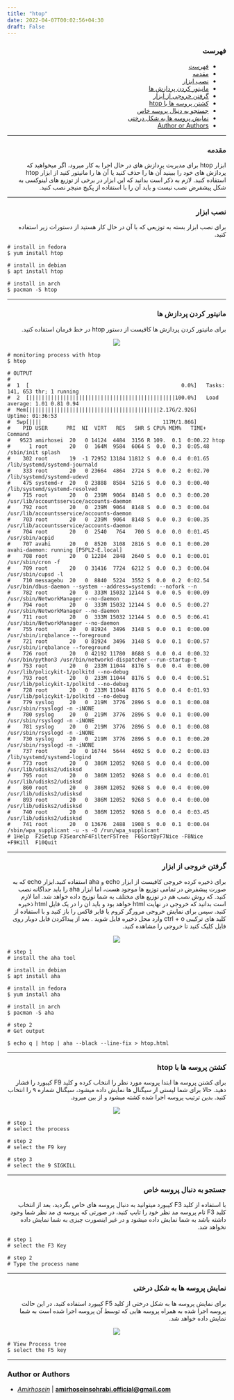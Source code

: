 ```yaml
---
title: "htop"
date: 2022-04-07T00:02:56+04:30
draft: False
---
```


<div dir='rtl'>

### فهرست

- [فهرست](#فهرست)
- [مقدمه](#مقدمه)
- [نصب ابزار](#نصب-ابزار)
- [مانیتور کردن پردازش ها](#مانیتور-کردن-پردازش-ها)
- [گرفتن خروجی از ابزار](#گرفتن-خروجی-از-ابزار)
- [کشتن پروسه ها با htop](#کشتن-پروسه-ها-با-htop)
- [جستجو به دنبال پروسه خاص](#جستجو-به-دنبال-پروسه-خاص)
- [نمایش پروسه ها به شکل درختی](#نمایش-پروسه-ها-به-شکل-درختی)
- [Author or Authors](#author-or-authors)
</div>

---
<div dir='rtl'>

### مقدمه
ابزار htop برای مدیریت پردازش های در حال اجرا به کار میرود، اگر میخواهید که پردازش های خود را ببینید آن ها را حذف کنید یا آن ها را مانیتور کنید از ابزار htop استفاده کنید. لازم به ذکر است بدانید که این ابزار در برخی از توزیع های لینوکسی به شکل پیشفرض نصب نیست و باید آن را با استفاده از پکیج منیجر نصب کنید.
</div>

---
<div dir='rtl'>

### نصب ابزار
برای نصب ابزار بسته به توزیعی که با آن در حال کار هستید از دستورات زیر استفاده کنید.

</div>

    # install in fedora
    $ yum install htop

    # install in debian
    $ apt install htop

    # install in arch
    $ pacman -S htop


---
<div dir='rtl'>

### مانیتور کردن پردازش ها

برای مانیتور کردن پردازش ها کافیست از دستور htop در خط فرمان استفاده کنید.
<p align = "center">
    <img src = "htop.png">
</p>
</div>

    # monitoring process with htop
    $ htop

    # OUTPUT
    #                                                                                    
    #  1  [                                                 0.0%]   Tasks: 141, 653 thr; 1 running
    #  2  [|||||||||||||||||||||||||||||||||||||||||||||||100.0%]   Load average: 1.01 0.81 0.94 
    #  Mem[||||||||||||||||||||||||||||||||||||||||||2.17G/2.92G]   Uptime: 01:36:53  
    #  Swp[||||                                       117M/1.86G]                     
    #    PID USER      PRI  NI  VIRT   RES   SHR S CPU% MEM%   TIME+  Command        
    #   9523 amirhosei  20   0 14124  4484  3156 R 109.  0.1  0:00.22 htop           
    #      1 root       20   0  164M  9584  6064 S  0.0  0.3  0:05.48 /sbin/init splash
    #    302 root       19  -1 72952 13184 11812 S  0.0  0.4  0:01.65 /lib/systemd/systemd-journald
    #    333 root       20   0 23664  4864  2724 S  0.0  0.2  0:02.70 /lib/systemd/systemd-udevd
    #    475 systemd-r  20   0 23888  8584  5216 S  0.0  0.3  0:00.40 /lib/systemd/systemd-resolved
    #    715 root       20   0  239M  9064  8148 S  0.0  0.3  0:00.20 /usr/lib/accountsservice/accounts-daemon
    #    792 root       20   0  239M  9064  8148 S  0.0  0.3  0:00.04 /usr/lib/accountsservice/accounts-daemon
    #    703 root       20   0  239M  9064  8148 S  0.0  0.3  0:00.35 /usr/lib/accountsservice/accounts-daemon
    #    704 root       20   0  2540   764   700 S  0.0  0.0  0:01.45 /usr/sbin/acpid 
    #    707 avahi      20   0  8520  3108  2816 S  0.0  0.1  0:00.20 avahi-daemon: running [P5PL2-E.local]
    #    708 root       20   0 12284  2848  2640 S  0.0  0.1  0:00.01 /usr/sbin/cron -f
    #    709 root       20   0 31416  7724  6212 S  0.0  0.3  0:00.04 /usr/sbin/cupsd -l
    #    710 messagebu  20   0  8840  5224  3552 S  0.0  0.2  0:02.54 /usr/bin/dbus-daemon --system --address=systemd: --nofork --n
    #    782 root       20   0  333M 15032 12144 S  0.0  0.5  0:00.09 /usr/sbin/NetworkManager --no-daemon
    #    794 root       20   0  333M 15032 12144 S  0.0  0.5  0:00.27 /usr/sbin/NetworkManager --no-daemon
    #    711 root       20   0  333M 15032 12144 S  0.0  0.5  0:06.41 /usr/sbin/NetworkManager --no-daemon
    #    755 root       20   0 81924  3496  3148 S  0.0  0.1  0:00.00 /usr/sbin/irqbalance --foreground
    #    721 root       20   0 81924  3496  3148 S  0.0  0.1  0:00.57 /usr/sbin/irqbalance --foreground
    #    726 root       20   0 42192 11780  8688 S  0.0  0.4  0:00.32 /usr/bin/python3 /usr/bin/networkd-dispatcher --run-startup-t
    #    753 root       20   0  233M 11044  8176 S  0.0  0.4  0:00.00 /usr/lib/policykit-1/polkitd --no-debug
    #    793 root       20   0  233M 11044  8176 S  0.0  0.4  0:00.51 /usr/lib/policykit-1/polkitd --no-debug
    #    728 root       20   0  233M 11044  8176 S  0.0  0.4  0:01.93 /usr/lib/policykit-1/polkitd --no-debug
    #    779 syslog     20   0  219M  3776  2896 S  0.0  0.1  0:00.08 /usr/sbin/rsyslogd -n -iNONE
    #    780 syslog     20   0  219M  3776  2896 S  0.0  0.1  0:00.00 /usr/sbin/rsyslogd -n -iNONE
    #    781 syslog     20   0  219M  3776  2896 S  0.0  0.1  0:00.08 /usr/sbin/rsyslogd -n -iNONE
    #    730 syslog     20   0  219M  3776  2896 S  0.0  0.1  0:00.20 /usr/sbin/rsyslogd -n -iNONE
    #    737 root       20   0 16744  5644  4692 S  0.0  0.2  0:00.83 /lib/systemd/systemd-logind
    #    773 root       20   0  386M 12052  9268 S  0.0  0.4  0:00.00 /usr/lib/udisks2/udisksd
    #    795 root       20   0  386M 12052  9268 S  0.0  0.4  0:00.01 /usr/lib/udisks2/udisksd
    #    860 root       20   0  386M 12052  9268 S  0.0  0.4  0:00.00 /usr/lib/udisks2/udisksd
    #    893 root       20   0  386M 12052  9268 S  0.0  0.4  0:00.00 /usr/lib/udisks2/udisksd
    #    740 root       20   0  386M 12052  9268 S  0.0  0.4  0:03.45 /usr/lib/udisks2/udisksd
    #    741 root       20   0 13676  2488  1908 S  0.0  0.1  0:00.04 /sbin/wpa_supplicant -u -s -O /run/wpa_supplicant
    # 1Help  F2Setup F3SearchF4FilterF5Tree  F6SortByF7Nice -F8Nice +F9Kill  F10Quit 


---
<div dir='rtl'>

### گرفتن خروجی از ابزار
برای ذخیره کرده خروجی کافیست از ابزار echo و aha استفاده کنید.ابزار echo که به صورت پیشفرض در تمامی توزیع ها موجود هست، اما ابزار aha را باید جداگانه نصب کنید. که روش نصب هم در توزیع های مختلف به شما توزیح داده خواهد شد. اما لازم است بدانید که خروجی در نهایت html خواهد بود و باید ان را در یک فایل html ذخیره کنید. سپس برای نمایش خروجی مرورگر کروم یا فایر فاکس را باز کنید و با استفاده از کلید های ترکیبی ctrl + o وارد محل ذخیره فایل شوید . بعد از پیداکردن فایل دوبار روی فایل کلیک کنید تا خروجی را مشاهده کنید.
<p align = "center">
    <img src = "saveoutput.png">
</p>
</div>

    # step 1 
    # install the aha tool

    # install in debian
    $ apt install aha

    # install in fedora 
    $ yum install aha

    # install in arch
    $ pacman -S aha

    # step 2
    # Get output 

    $ echo q | htop | aha --black --line-fix > htop.html




---
<div dir='rtl'>

### کشتن پروسه ها با htop
برای کشتن پروسه ها ابتدا پروسه مورد نظر را انتخاب کرده و کلید F9 کیبورد را فشار دهید. حالا برای شما لیستی از سیگنال ها نمایش داده میشود، سیگنال شماره ۹ را انتخاب کنید. بدین ترتیب پروسه اجرا شده کشته میشود و از بین میرود.
<p align = "center">
    <img src = "kill.png">
</p>
</div>

    # step 1
    # select the process

    # step 2
    # select the F9 key

    # step 3 
    # select the 9 SIGKILL


---
<div dir='rtl'>

### جستجو به دنبال پروسه خاص

با استفاده از کلید F3 کیبورد میتوانید به دنبال پروسه های خاص بگردید، بعد از انتخاب کلید F3 نام پروسه مد نظر خود را تایپ کنید، در صورتی که پروسه ی مد نظر شما وجود داشته باشد به شما نمایش داده میشود و در غیر اینصورت چیزی به شما نمایش داده نخواهد شد.

</div>
    
    # step 1 
    # select the F3 Key

    # step 2
    # Type the process name


---
<div dir='rtl'>

### نمایش پروسه ها به شکل درختی
برای نمایش پروسه ها به شکل درختی از کلید F5 کیبورد استفاده کنید. در این حالت پروسه اجرا شده به همراه پروسه هایی که توسط آن پروسه اجرا شده است به شما نمایش داده خواهد شد.
<p align = "center">
    <img src = "treeView.png">
</p>
</div>
    
    
    # View Process tree
    $ select the F5 key


---

### Author or Authors

- *[Amirhosein](https://github.com/amirhoseinsb)* | **<amirhoseinsohrabi.official@gmail.com>**
